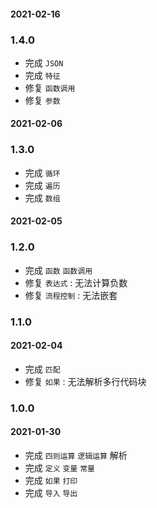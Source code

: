 
#### 2021-02-16
### 1.4.0

* 完成 `JSON`
* 完成 `特征`
* 修复 `函数调用`
* 修复 `参数`

#### 2021-02-06
### 1.3.0

* 完成 `循环`
* 完成 `遍历`
* 完成 `数组`


#### 2021-02-05
### 1.2.0

* 完成 `函数` `函数调用`
* 修复 `表达式` : 无法计算负数
* 修复 `流程控制` : 无法嵌套

### 1.1.0
#### 2021-02-04

* 完成 `匹配`
* 修复 `如果` : 无法解析多行代码块

### 1.0.0
#### 2021-01-30
* 完成 `四则运算` `逻辑运算` 解析
* 完成 `定义` `变量` `常量`
* 完成 `如果` `打印`
* 完成 `导入` `导出`
